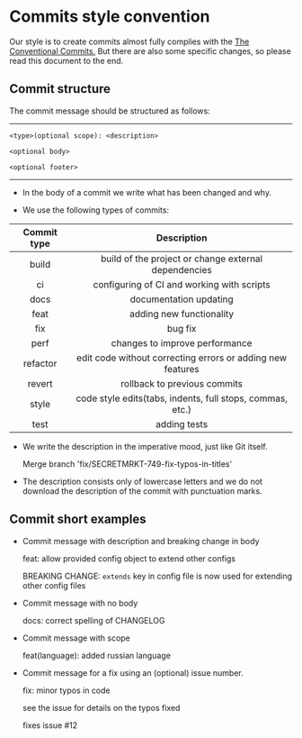 # Commits style convention

Our style is to create commits almost fully complies with the 
<a href="https://www.conventionalcommits.org/en/v1.0.0-beta.3/">The Conventional Commits.</a>
But there are also some specific changes, so please read this 
document to the end.

## Commit structure

The commit message should be structured as follows:

---

    <type>(optional scope): <description>

    <optional body>

    <optional footer>

---

* In the body of a commit we write what has been changed and why.

* We use the following types of commits:

| Commit type | Description                                                | 
|:-----------:|:----------------------------------------------------------:|
| build       | build of the project or change external dependencies       |
| ci          |  configuring of CI and working with scripts                |
| docs        |  documentation updating                                    |
| feat        | adding new functionality                                   |
| fix         | bug fix                                                    |
| perf        | changes to improve performance                             |
| refactor    | edit code without correcting errors or adding new features |
| revert      | rollback to previous commits                               |
| style       | code style edits(tabs, indents, full stops, commas, etc.)  |
| test        | adding tests                                               |

- We write the description in the imperative mood, just like Git itself.


    Merge branch 'fix/SECRETMRKT-749-fix-typos-in-titles'
    
- The description consists only of lowercase letters and we do not download the description of 
the commit with punctuation marks.    

## Commit short examples

* Commit message with description and breaking change in body

    
    feat: allow provided config object to extend other configs

    BREAKING CHANGE: `extends` key in config file is now used for extending other config files

* Commit message with no body


    docs: correct spelling of CHANGELOG

* Commit message with scope

    
    feat(language): added russian language
    

* Commit message for a fix using an (optional) issue number.


    fix: minor typos in code

    see the issue for details on the typos fixed

    fixes issue #12

